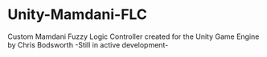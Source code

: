 # Unity-Mamdani-FLC
Custom Mamdani Fuzzy Logic Controller created for the Unity Game Engine by Chris Bodsworth
-Still in active development-
